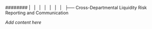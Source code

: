 ######## |   |   |   |   |   |   |   ├── Cross-Departmental Liquidity Risk Reporting and Communication

*Add content here*